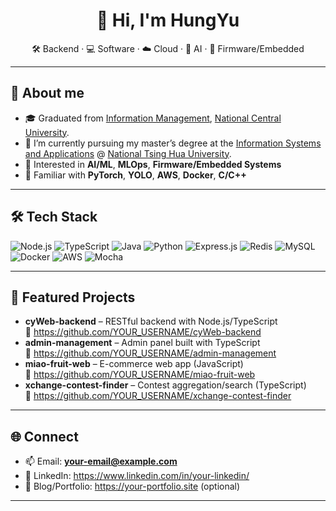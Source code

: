 <h1 align="center">👋 Hi, I'm HungYu</h1>
<p align="center">
🛠️ Backend · 💻 Software · ☁️ Cloud · 🤖 AI · 🔧 Firmware/Embedded


</p>

---

## 🔎 About me
- 🎓 Graduated from [Information Management](https://im.mgt.ncu.edu.tw/english), [National Central University](https://www.ncu.edu.tw/).
- 📝 I’m currently pursuing my master’s degree at the [Information Systems and Applications](https://isa.site.nthu.edu.tw/index.php?Lang=en) @ [National Tsing Hua University](https://nthu-en.site.nthu.edu.tw/).
- 🌱 Interested in **AI/ML**, **MLOps**, **Firmware/Embedded Systems**
- 🚀 Familiar with **PyTorch**, **YOLO**, **AWS**, **Docker**, **C/C++**


---

## 🛠 Tech Stack

![Node.js](https://img.shields.io/badge/Node.js-339933?logo=node.js&logoColor=white)
![TypeScript](https://img.shields.io/badge/TypeScript-3178C6?logo=typescript&logoColor=white)
![Java](https://img.shields.io/badge/Java-007396?logo=openjdk&logoColor=white)
![Python](https://img.shields.io/badge/Python-3776AB?logo=python&logoColor=white)
![Express.js](https://img.shields.io/badge/Express.js-000000?logo=express&logoColor=white)
![Redis](https://img.shields.io/badge/Redis-DC382D?logo=redis&logoColor=white)
![MySQL](https://img.shields.io/badge/MySQL-4479A1?logo=mysql&logoColor=white)
![Docker](https://img.shields.io/badge/Docker-2496ED?logo=docker&logoColor=white)
![AWS](https://img.shields.io/badge/AWS-232F3E?logo=amazon-aws&logoColor=white)
![Mocha](https://img.shields.io/badge/Mocha-8D6748?logo=mocha&logoColor=white)

---

## 📌 Featured Projects
<!-- 換成你想置頂/代表性的專案 -->
- **cyWeb-backend** – RESTful backend with Node.js/TypeScript  
  🔗 https://github.com/YOUR_USERNAME/cyWeb-backend
- **admin-management** – Admin panel built with TypeScript  
  🔗 https://github.com/YOUR_USERNAME/admin-management
- **miao-fruit-web** – E-commerce web app (JavaScript)  
  🔗 https://github.com/YOUR_USERNAME/miao-fruit-web
- **xchange-contest-finder** – Contest aggregation/search (TypeScript)  
  🔗 https://github.com/YOUR_USERNAME/xchange-contest-finder

---

## 🌐 Connect
- 📫 Email: **your-email@example.com**
- 💼 LinkedIn: https://www.linkedin.com/in/your-linkedin/
- 📝 Blog/Portfolio: https://your-portfolio.site (optional)

---

